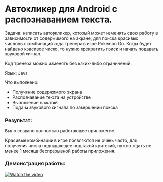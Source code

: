 # Автокликер для Android с распознаванием текста.
Задача: написать авторкликер, который может изменять свою работу в зависимости от содержимого на экране, для поиска красивых числовых комбинаций кода тренера в игре Pokemon Go. Когда будет найдено красивое число, то нужно прекратить поиск и начать подавать звуковой сигнал.

Код тренера можно изменять без каких-либо ограничений.

Язык: Java

Что выполнено:
- Получение содержимого экрана
- Распознавание текста на устройстве
- Выполнение нажатий
- Подача звукового сигнала по завершении поиска


### Результат: 

Было создано полностью работающее приложение. 

Красивые комбинации в игре появляются не очень часто, для получения числа подпадающее под такой критерий, нужно ждать не менее 1 месяца беспрерывной работы приложения.


### Демонстрация работы:

[![Watch the video](https://img.youtube.com/vi/XHc-kjmD40w/hqdefault.jpg)](https://www.youtube.com/watch?v=XHc-kjmD40w)

